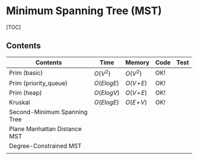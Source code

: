 # Minimum Spanning Tree (MST)



[TOC]



## Contents

| Contents                     | Time       | Memory       | Code | Test |
| ---------------------------- | ---------- | ------------ | ---- | ---- |
| Prim (basic)                 | $O(V^2)$   | $O(V^2)$     | OK!  |      |
| Prim (priority_queue)        | $O(ElogE)$ | $O(V\!+\!E)$ | OK!  |      |
| Prim (heap)                  | $O(ElogV)$ | $O(V\!+\!E)$ | OK!  |      |
| Kruskal                      | $O(ElogE)$ | $O(E\!+\!V)$ | OK!  |      |
| Second-Minimum Spanning Tree |            |              |      |      |
| Plane Manhattan Distance MST |            |              |      |      |
| Degree-Constrained MST       |            |              |      |      |
|                              |            |              |      |      |

